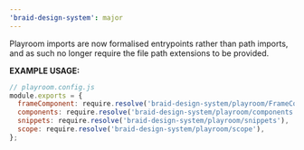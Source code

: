 ```yaml
---
'braid-design-system': major
---
```


Playroom imports are now formalised entrypoints rather than path imports, and as such no longer require the file path extensions to be provided.

**EXAMPLE USAGE:**
```jsx
// playroom.config.js
module.exports = {
  frameComponent: require.resolve('braid-design-system/playroom/FrameComponent'),
  components: require.resolve('braid-design-system/playroom/components'),
  snippets: require.resolve('braid-design-system/playroom/snippets'),
  scope: require.resolve('braid-design-system/playroom/scope'),
};
```
